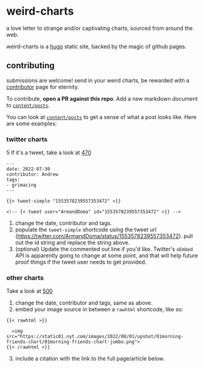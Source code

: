 # weird-charts
a love letter to strange and/or captivating charts, sourced from around the web.

weird-charts is a [hugo](https://gohugo.io/) static site, backed by the magic of github pages.  

## contributing
submissions are welcome!  send in your weird charts, be rewarded with a [contributor](https://weirdcharts.com/contributor/) page for eternity. 

To contribute, **open a PR against this repo**.  Add a new markdown document to [`content/posts`](https://github.com/almartin82/weird-charts/tree/main/content/posts).

You can look at [`content/posts`](https://github.com/almartin82/weird-charts/tree/main/content/posts) to get a sense of what a post looks like. Here are some examples:

### twitter charts
5
If it's a tweet, take a look at [470](https://raw.githubusercontent.com/almartin82/weird-charts/main/content/posts/00470.md)

```
---
date: 2022-07-30
contributor: Andrew
tags:
- grimacing
---

{{< tweet-simple "1553578239557353472" >}}

<!-- {< tweet user="ArmandDoma" id="1553578239557353472" >}} -->

```

1. change the date, contributor and tags.
2. populate the `tweet-simple` shortcode using the tweet url (https://twitter.com/ArmandDoma/status/1553578239557353472). pull out the id string and replace the string above.  
3. (optional) Update the commented out line if you'd like.  Twitter's `oEmbed` API is apparently going to change at some point, and that will help future proof things if the tweet user needs to get provided.

### other charts

Take a look at [500](https://raw.githubusercontent.com/almartin82/weird-charts/main/content/posts/00500.md)

1. change the date, contributor and tags, same as above.
2. embed your image source in between a `rawhtml` shortcode, like so:

```
{{< rawhtml >}}

  <img src="https://static01.nyt.com/images/2022/08/01/upshot/01morning-friends-chart/01morning-friends-chart-jumbo.png">
{{< /rawhtml >}}
```

3. include a citation with the link to the full page/article below.
